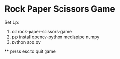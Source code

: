 # Rock Paper Scissors Game

Set Up:

1. cd rock-paper-scissors-game 
2. pip install opencv-python mediapipe numpy
3. python app.py

** press esc to quit game
